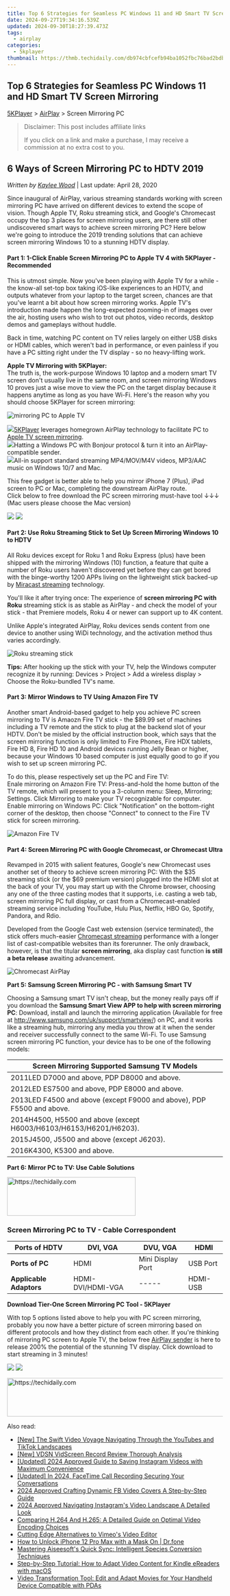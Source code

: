 ```yaml
---
title: Top 6 Strategies for Seamless PC Windows 11 and HD Smart TV Screen Mirroring
date: 2024-09-27T19:34:16.539Z
updated: 2024-09-30T18:27:39.473Z
tags:
  - airplay
categories:
  - 5kplayer
thumbnail: https://thmb.techidaily.com/db974cbfcefb94ba1052fbc76bad2bdba052e08c158b7413567186237d98746f.jpg
---
```


## Top 6 Strategies for Seamless PC Windows 11 and HD Smart TV Screen Mirroring

[5KPlayer](https://tools.techidaily.com/5kplayer/products/) \> [AirPlay](https://tools.techidaily.com/5kplayer/airplay/) \> Screen Mirroring PC

>  Disclaimer: This post includes affiliate links
>
>  If you click on a link and make a purchase, I may receive a commission at no extra cost to you.
>

## 6 Ways of Screen Mirroring PC to HDTV 2019

 _Written by [Kaylee Wood](https://www.quora.com/profile/Amanda-Hu-21)_ | Last update: April 28, 2020

Since inaugural of AirPlay, various streaming standards working with screen mirroring PC have arrived on different devices to extend the scope of vision. Though Apple TV, Roku streaming stick, and Google's Chromecast occupy the top 3 places for screen mirroring users, are there still other undiscovered smart ways to achieve screen mirroring PC? Here below we're going to introduce the 2019 trending solutions that can achieve screen mirroring Windows 10 to a stunning HDTV display. 

#### **Part 1: 1-Click Enable Screen Mirroring PC to Apple TV 4 with 5KPlayer - Recommended**

This is utmost simple. Now you've been playing with Apple TV for a while - the know-all set-top box taking iOS-like experiences to an HDTV, and outputs whatever from your laptop to the target screen, chances are that you've learnt a bit about how screen mirroring works. Apple TV's introduction made happen the long-expected zooming-in of images over the air, hosting users who wish to trot out photos, video records, desktop demos and gameplays without huddle.

Back in time, watching PC content on TV relies largely on either USB disks or HDMI cables, which weren't bad in performance, or even painless if you have a PC sitting right under the TV display - so no heavy-lifting work.

**Apple TV Mirroring with 5KPlayer:**  
 The truth is, the work-purpose Windows 10 laptop and a modern smart TV screen don't usually live in the same room, and screen mirroring Windows 10 proves just a wise move to view the PC on the target display because it happens anytime as long as you have Wi-Fi. Here's the reason why you should choose 5KPlayer for screen mirroring:

![mirroring PC to Apple TV](https://www.5kplayer.com/airplay/img/5kp-mac-windows-apple-tv.png) 

![](https://www.5kplayer.com/airplay/../video-music-player/img/right-button-icon.png)[5KPlayer](https://tools.techidaily.com/5kplayer/products/) leverages homegrown AirPlay technology to facilitate PC to [Apple TV screen mirroring](https://tools.techidaily.com/5kplayer/airplay/).  
![](https://www.5kplayer.com/airplay/../video-music-player/img/right-button-icon.png)Hatting a Windows PC with Bonjour protocol & turn it into an AirPlay-compatible sender.  
![](https://www.5kplayer.com/airplay/../video-music-player/img/right-button-icon.png)All-in support standard streaming MP4/MOV/M4V videos, MP3/AAC music on Windows 10/7 and Mac.

This free gadget is better able to help you mirror iPhone 7 (Plus), iPad screen to PC or Mac, completing the downstream AirPlay route.   
 Click below to free download the PC screen mirroring must-have tool ↓↓↓ (Mac users please choose the Mac version)

[![](https://www.5kplayer.com/airplay/../button/freedownwhitewin.png)](https://tools.techidaily.com/5kplayer/products/) [![](https://www.5kplayer.com/airplay/../button/freedownbackmac.png)](https://tools.techidaily.com/5kplayer/products/) 

#### **Part 2: Use Roku Streaming Stick to Set Up Screen Mirroring Windows 10 to HDTV**

All Roku devices except for Roku 1 and Roku Express (plus) have been shipped with the mirroring Windows (10) function, a feature that quite a number of Roku users haven't discovered yet before they can get bored with the binge-worthy 1200 APPs living on the lightweight stick backed-up by [Miracast streaming](https://tools.techidaily.com/5kplayer/airplay/) technology.

 You'll like it after trying once: The experience of **screen mirroring PC with Roku** streaming stick is as stable as AirPlay - and check the model of your stick - that Premiere models, Roku 4 or newer can support up to 4K content.

Unlike Apple's integrated AirPlay, Roku devices sends content from one device to another using WiDi technology, and the activation method thus varies accordingly.

![Roku streaming stick](https://www.5kplayer.com/airplay/img/5k-roku-streaming-stick-yxt-110201.jpg)

**Tips:** After hooking up the stick with your TV, help the Windows computer recognize it by running: Devices > Project > Add a wireless display > Choose the Roku-bundled TV's name. 

#### **Part 3: Mirror Windows to TV Using Amazon Fire TV**

Another smart Android-based gadget to help you achieve PC screen mirroring to TV is Amaozn Fire TV stick - the $89.99 set of machines including a TV remote and the stick to plug at the backend slot of your HDTV. Don't be misled by the official instruction book, which says that the screen mirroring function is only limited to Fire Phones, Fire HDX tablets, Fire HD 8, Fire HD 10 and Android devices running Jelly Bean or higher, because your Windows 10 based computer is just equally good to go if you wish to set up screen mirroring PC.

To do this, please respectively set up the PC and Fire TV:  
 Enale mirroring on Amazon Fire TV: Press-and-hold the home button of the TV remote, which will present to you a 3-column menu: Sleep, Mirroring; Settings. Click Mirroring to make your TV recognizable for computer.  
 Enable mirroring on Windows PC: Click "Notification" on the bottom-right corner of the desktop, then choose "Connect" to connect to the Fire TV stick for screen mirroring.

![Amazon Fire TV](https://www.5kplayer.com/airplay/img/5k-amazon-fire-tv-yxt-110202.jpg) 

#### **Part 4: Screen Mirroring PC with Google Chromecast, or Chromecast Ultra**

Revamped in 2015 with salient features, Google's new Chromecast uses another set of theory to achieve screen mirroring PC: With the $35 streaming stick (or the $69 premium version) plugged into the HDMI slot at the back of your TV, you may start up with the Chrome browser, choosing any one of the three casting modes that it supports, i.e. casting a web tab, screen mirroring PC full display, or cast from a Chromecast-enabled streaming service including YouTube, Hulu Plus, Netflix, HBO Go, Spotify, Pandora, and Rdio. 

Developed from the Google Cast web extension (service terminated), the stick offers much-easier [Chromecast streaming](https://tools.techidaily.com/5kplayer/airplay/) performance with a longer list of cast-compatible websites than its forerunner. The only drawback, however, is that the titular **screen mirroring**, aka display cast function **is still a beta release** awaiting advancement.

![Chromecast AirPlay](https://www.5kplayer.com/airplay/img/chromecast-2.jpg) 

**Part 5: Samsung Screen Mirroring PC - with Samsung Smart TV**

Choosing a Samsung smart TV isn't cheap, but the money really pays off if you download the **Samsung Smart View APP to help with screen mirroring PC**: Download, install and launch the mirroring application (Available for free at http://www.samsung.com/uk/support/smartview/) on PC, and it works like a streaming hub, mirroring any media you throw at it when the sender and receiver successfully connect to the same Wi-Fi. To use Samsung screen mirroring PC function, your device has to be one of the following models:

| **Screen Mirroring Supported Samsung TV Models**                       |
| ---------------------------------------------------------------------- |
| 2011LED D7000 and above, PDP D8000 and above.                          |
| 2012LED ES7500 and above, PDP E8000 and above.                         |
| 2013LED F4500 and above (except F9000 and above), PDP F5500 and above. |
| 2014H4500, H5500 and above (except H6003/H6103/H6153/H6201/H6203).     |
| 2015J4500, J5500 and above (except J6203).                             |
| 2016K4300, K5300 and above.                                            |

**Part 6: Mirror PC to TV: Use Cable Solutions**

<!-- affiliate ads begin -->
<a href="https://aligracehair.sjv.io/c/5597632/2006941/19272" target="_top" id="2006941">
  <img src="//a.impactradius-go.com/display-ad/19272-2006941" border="0" alt="https://techidaily.com" width="300" height="90"/>
</a>
<img height="0" width="0" src="https://aligracehair.sjv.io/i/5597632/2006941/19272" style="position:absolute;visibility:hidden;" border="0" />
<!-- affiliate ads end -->

### Screen Mirroring PC to TV - Cable Correspondent

| **Ports of HDTV**       | DVI, VGA          | DVU, VGA          | HDMI     |
| ----------------------- | ----------------- | ----------------- | -------- |
| **Ports of PC**         | HDMI              | Mini Display Port | USB Port |
| **Applicable Adaptors** | HDMI-DVI/HDMI-VGA | \-----            | HDMI-USB |

**Download Tier-One Screen Mirroring PC Tool - 5KPlayer**

With top 5 options listed above to help you with PC screen mirroring, probably you now have a better picture of screen mirroring based on different protocols and how they distinct from each other. If you're thinking of mirroring PC screen to Apple TV, the below free [AirPlay sender](https://tools.techidaily.com/5kplayer/airplay/) is here to release 200% the potential of the stunning TV display. Click download to start streaming in 3 minutes!

[![](https://www.5kplayer.com/airplay/../button/freedownwhitewin.png)](https://tools.techidaily.com/5kplayer/products/) [![](https://www.5kplayer.com/airplay/../button/freedownbackmac.png)](https://tools.techidaily.com/5kplayer/products/)

<!-- affiliate ads begin -->
<a href="https://appsumo.8odi.net/c/5597632/2037474/7443" target="_top" id="2037474">
  <img src="//a.impactradius-go.com/display-ad/7443-2037474" border="0" alt="https://techidaily.com" width="728" height="90"/>
</a>
<img height="0" width="0" src="https://appsumo.8odi.net/i/5597632/2037474/7443" style="position:absolute;visibility:hidden;" border="0" />
<!-- affiliate ads end -->

<ins class="adsbygoogle"
     style="display:block"
     data-ad-format="autorelaxed"
     data-ad-client="ca-pub-7571918770474297"
     data-ad-slot="1223367746"></ins>

<ins class="adsbygoogle"
     style="display:block"
     data-ad-client="ca-pub-7571918770474297"
     data-ad-slot="8358498916"
     data-ad-format="auto"
     data-full-width-responsive="true"></ins>

<span class="atpl-alsoreadstyle">Also read:</span>
<div><ul>
<li><a href="https://youtube-blog.techidaily.com/he-swift-video-voyage-navigating-through-the-youtubes-and-tiktok-landscapes/"><u>[New] The Swift Video Voyage Navigating Through the YouTubes and TikTok Landscapes</u></a></li>
<li><a href="https://screen-capture.techidaily.com/new-vdsn-vidscreen-record-review-thorough-analysis/"><u>[New] VDSN VidScreen Record Review Thorough Analysis</u></a></li>
<li><a href="https://instagram-clips.techidaily.com/updated-2024-approved-guide-to-saving-instagram-videos-with-maximum-convenience/"><u>[Updated] 2024 Approved Guide to Saving Instagram Videos with Maximum Convenience</u></a></li>
<li><a href="https://on-screen-recording.techidaily.com/updated-in-2024-facetime-call-recording-securing-your-conversations/"><u>[Updated] In 2024, FaceTime Call Recording Securing Your Conversations</u></a></li>
<li><a href="https://facebook-clips.techidaily.com/2024-approved-crafting-dynamic-fb-video-covers-a-step-by-step-guide/"><u>2024 Approved Crafting Dynamic FB Video Covers A Step-by-Step Guide</u></a></li>
<li><a href="https://extra-approaches.techidaily.com/2024-approved-navigating-instagrams-video-landscape-a-detailed-look/"><u>2024 Approved Navigating Instagram's Video Landscape A Detailed Look</u></a></li>
<li><a href="https://media-tips.techidaily.com/comparing-h264-and-h265-a-detailed-guide-on-optimal-video-encoding-choices/"><u>Comparing H.264 And H.265: A Detailed Guide on Optimal Video Encoding Choices</u></a></li>
<li><a href="https://vimeo-videos.techidaily.com/cutting-edge-alternatives-to-vimeos-video-editor/"><u>Cutting Edge Alternatives to Vimeo's Video Editor</u></a></li>
<li><a href="https://iphone-unlock.techidaily.com/how-to-unlock-iphone-12-pro-max-with-a-mask-on-drfone-by-drfone-ios/"><u>How to Unlock iPhone 12 Pro Max with a Mask On | Dr.fone</u></a></li>
<li><a href="https://media-tips.techidaily.com/mastering-aiseesofts-quick-sync-intelligent-species-conversion-techniques/"><u>Mastering Aiseesoft's Quick Sync: Intelligent Species Conversion Techniques</u></a></li>
<li><a href="https://media-tips.techidaily.com/step-by-step-tutorial-how-to-adapt-video-content-for-kindle-ereaders-with-macos/"><u>Step-by-Step Tutorial: How to Adapt Video Content for Kindle eReaders with macOS</u></a></li>
<li><a href="https://media-tips.techidaily.com/video-transformation-tool-edit-and-adapt-movies-for-your-handheld-device-compatible-with-pdas/"><u>Video Transformation Tool: Edit and Adapt Movies for Your Handheld Device Compatible with PDAs</u></a></li>
</ul></div>

